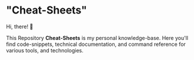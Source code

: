 # "Cheat-Sheets"

Hi, there! 👋

This Repository **Cheat-Sheets** is my personal knowledge-base. Here you'll find code-snippets, technical documentation, and command reference for various tools, and technologies.

